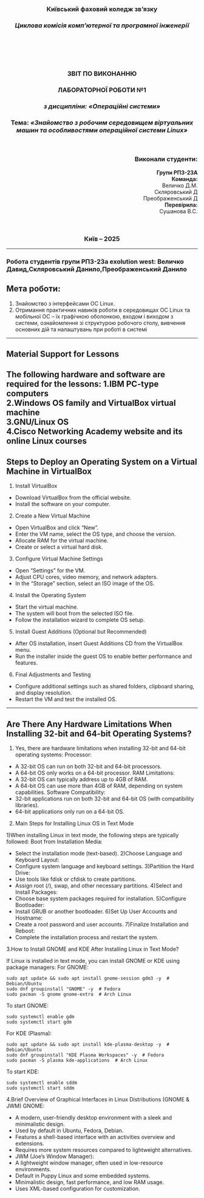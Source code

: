 <div
 align="center">
</div>
<div align="center">
  
### **Київський фаховий коледж зв’язку**  
### *Циклова комісія комп’ютерної та програмної інженерії*  

<br/><br/><br/><br/>


### **ЗВІТ ПО ВИКОНАННЮ** 
### **ЛАБОРАТОРНОЇ РОБОТИ №1**  
### *з дисципліни: «Операційні системи»*  

  
### **Тема:** *«Знайомство з робочим середовищем віртуальних машин та особливостями операційної системи Linux»*  

<br/>

</div>

<div align="right">

### **Виконали студенти:**  
**Групи РПЗ-23А**  
**Команда:**<br> Величко Д.М.<br>Скляровський Д<br>Преображенський Д<br>
**Перевірила:**<br> Сушанова В.С.  

</div>

<div align="center">

<br/>

### **Київ – 2025**  

</div>


---

### Робота студентів групи РПЗ-23а exolution west: Величко Давид,Скляровський Данило,Преображенський Данило


## Мета роботи:  
1. Знайомство з інтерфейсами ОС Linux.
2. Отримання практичних навиків роботи в середовищах ОС Linux та мобільної ОС – їх графічною оболонкою, входом і виходом з системи, ознайомлення зі структурою робочого столу, вивчення основних дій та налаштувань при роботі в системі


---


## Material Support for Lessons

The following hardware and software are required for the lessons:
	1.IBM PC-type computers<br>
	2.Windows OS family and VirtualBox virtual machine<br>
	3.GNU/Linux OS <br>
	4.Cisco Networking Academy website and its online Linux courses<br>
---

## Steps to Deploy an Operating System on a Virtual Machine in VirtualBox

1. Install VirtualBox
 - Download VirtualBox from the official website.
 - Install the software on your computer.

2. Create a New Virtual Machine
 - Open VirtualBox and click “New”.
 - Enter the VM name, select the OS type, and choose the version.
 - Allocate RAM for the virtual machine.
 - Create or select a virtual hard disk.

3. Configure Virtual Machine Settings
 - Open “Settings” for the VM.
 - Adjust CPU cores, video memory, and network adapters.
 - In the “Storage” section, select an ISO image of the OS.

4. Install the Operating System
 - Start the virtual machine.
 - The system will boot from the selected ISO file.
 - Follow the installation wizard to complete OS setup.

5. Install Guest Additions (Optional but Recommended)
 - After OS installation, insert Guest Additions CD from the VirtualBox menu.
 - Run the installer inside the guest OS to enable better performance and features.

6. Final Adjustments and Testing
 - Configure additional settings such as shared folders, clipboard sharing, and display resolution.
 - Restart the VM and test the installed OS.

---

## Are There Any Hardware Limitations When Installing 32-bit and 64-bit Operating Systems?

 1. Yes, there are hardware limitations when installing 32-bit and 64-bit operating systems:
   Processor:
 - A 32-bit OS can run on both 32-bit and 64-bit processors.
 - A 64-bit OS only works on a 64-bit processor.
   RAM Limitations:
 - A 32-bit OS can typically address up to 4GB of RAM.
 - A 64-bit OS can use more than 4GB of RAM, depending on system capabilities.
   Software Compatibility:
 - 32-bit applications run on both 32-bit and 64-bit OS (with compatibility libraries).
 - 64-bit applications only run on a 64-bit OS.

 2. Main Steps for Installing Linux OS in Text Mode

  1)When installing Linux in text mode, the following steps are typically followed:
  Boot from Installation Media:
 - Select the installation mode (text-based).
  2)Choose Language and Keyboard Layout:
 - Configure system language and keyboard settings.
	3)Partition the Hard Drive:
 - Use tools like fdisk or cfdisk to create partitions.
 - Assign root (/), swap, and other necessary partitions.
  4)Select and Install Packages:
 - Choose base system packages required for installation.
	5)Configure Bootloader:
 - Install GRUB or another bootloader.
	6)Set Up User Accounts and Hostname:
 - Create a root password and user accounts.
	7)Finalize Installation and Reboot:
 - Complete the installation process and restart the system.

 3.How to Install GNOME and KDE After Installing Linux in Text Mode?

If Linux is installed in text mode, you can install GNOME or KDE using package managers:
  For GNOME:

 ```
sudo apt update && sudo apt install gnome-session gdm3 -y  # Debian/Ubuntu  
sudo dnf groupinstall "GNOME" -y  # Fedora  
sudo pacman -S gnome gnome-extra  # Arch Linux  
 ```
  To start GNOME:
 ```
sudo systemctl enable gdm
sudo systemctl start gdm
 ```

  For KDE (Plasma):
 ```
sudo apt update && sudo apt install kde-plasma-desktop -y  # Debian/Ubuntu  
sudo dnf groupinstall "KDE Plasma Workspaces" -y  # Fedora  
sudo pacman -S plasma kde-applications  # Arch Linux  
 ```
  To start KDE:
 ```
sudo systemctl enable sddm
sudo systemctl start sddm
 ```


 4.Brief Overview of Graphical Interfaces in Linux Distributions (GNOME & JWM)
   GNOME:
 - A modern, user-friendly desktop environment with a sleek and minimalistic design.
 - Used by default in Ubuntu, Fedora, Debian.
 - Features a shell-based interface with an activities overview and extensions.
 - Requires more system resources compared to lightweight alternatives.
 - JWM (Joe’s Window Manager):
 - A lightweight window manager, often used in low-resource environments.
 - Default in Puppy Linux and some embedded systems.
 - Minimalistic design, fast performance, and low RAM usage.
 - Uses XML-based configuration for customization.


